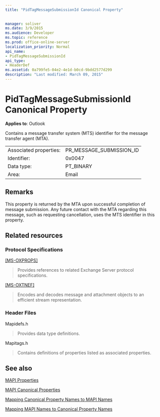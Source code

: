 ```yaml
---
title: "PidTagMessageSubmissionId Canonical Property"
 
 
manager: soliver
ms.date: 3/9/2015
ms.audience: Developer
ms.topic: reference
ms.prod: office-online-server
localization_priority: Normal
api_name:
- PidTagMessageSubmissionId
api_type:
- HeaderDef
ms.assetid: 0a799fe5-04e2-4e1d-b0cd-9bdd2577d299
description: "Last modified: March 09, 2015"
---
```


# PidTagMessageSubmissionId Canonical Property

  
  
**Applies to**: Outlook 
  
Contains a message transfer system (MTS) identifier for the message transfer agent (MTA).
  
|||
|:-----|:-----|
|Associated properties:  <br/> |PR_MESSAGE_SUBMISSION_ID  <br/> |
|Identifier:  <br/> |0x0047  <br/> |
|Data type:  <br/> |PT_BINARY  <br/> |
|Area:  <br/> |Email  <br/> |
   
## Remarks

This property is returned by the MTA upon successful completion of message submission. Any future contact with the MTA regarding this message, such as requesting cancellation, uses the MTS identifier in this property.
  
## Related resources

### Protocol Specifications

[[MS-OXPROPS]](http://msdn.microsoft.com/library/f6ab1613-aefe-447d-a49c-18217230b148%28Office.15%29.aspx)
  
> Provides references to related Exchange Server protocol specifications.
    
[[MS-OXTNEF]](http://msdn.microsoft.com/library/1f0544d7-30b7-4194-b58f-adc82f3763bb%28Office.15%29.aspx)
  
> Encodes and decodes message and attachment objects to an efficient stream representation.
    
### Header Files

Mapidefs.h
  
> Provides data type definitions.
    
Mapitags.h
  
> Contains definitions of properties listed as associated properties.
    
## See also



[MAPI Properties](mapi-properties.md)
  
[MAPI Canonical Properties](mapi-canonical-properties.md)
  
[Mapping Canonical Property Names to MAPI Names](mapping-canonical-property-names-to-mapi-names.md)
  
[Mapping MAPI Names to Canonical Property Names](mapping-mapi-names-to-canonical-property-names.md)

